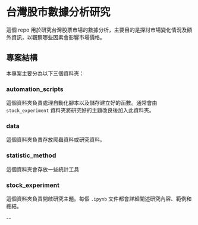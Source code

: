 # 台灣股市數據分析研究

這個 repo 用於研究台灣股票市場的數據分析，主要目的是探討市場變化情況及額外資訊，以觀察哪些因素會影響市場價格。

## 專案結構

本專案主要分為以下三個資料夾：

### automation_scripts

這個資料夾負責處理自動化腳本以及儲存建立好的函數。通常會由 `stock_experiment` 資料夾將研究好的主題改良後加入此資料夾。

### data

這個資料夾負責存放爬蟲資料或研究資料。

### statistic_method

這個資料夾會存放一些統計工具

### stock_experiment

這個資料夾負責開啟研究主題。每個 `.ipynb` 文件都會詳細闡述研究內容、範例和總結。

--
